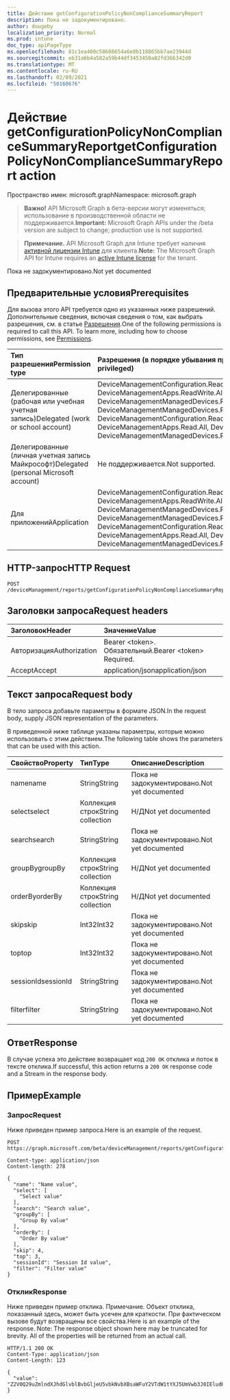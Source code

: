 ```yaml
---
title: Действие getConfigurationPolicyNonComplianceSummaryReport
description: Пока не задокументировано.
author: dougeby
localization_priority: Normal
ms.prod: intune
doc_type: apiPageType
ms.openlocfilehash: 81c1ea400c58608654a6e8b118865bb7ae23944d
ms.sourcegitcommit: eb31a6b4a582a59b44df3453450a82fd366342d0
ms.translationtype: MT
ms.contentlocale: ru-RU
ms.lasthandoff: 02/09/2021
ms.locfileid: "50160676"
---
```

# <a name="getconfigurationpolicynoncompliancesummaryreport-action"></a><span data-ttu-id="e9d6c-103">Действие getConfigurationPolicyNonComplianceSummaryReport</span><span class="sxs-lookup"><span data-stu-id="e9d6c-103">getConfigurationPolicyNonComplianceSummaryReport action</span></span>

<span data-ttu-id="e9d6c-104">Пространство имен: microsoft.graph</span><span class="sxs-lookup"><span data-stu-id="e9d6c-104">Namespace: microsoft.graph</span></span>

> <span data-ttu-id="e9d6c-105">**Важно!** API Microsoft Graph в бета-версии могут изменяться; использование в производственной области не поддерживается.</span><span class="sxs-lookup"><span data-stu-id="e9d6c-105">**Important:** Microsoft Graph APIs under the /beta version are subject to change; production use is not supported.</span></span>

> <span data-ttu-id="e9d6c-106">**Примечание.** API Microsoft Graph для Intune требует наличия [активной лицензии Intune](https://go.microsoft.com/fwlink/?linkid=839381) для клиента.</span><span class="sxs-lookup"><span data-stu-id="e9d6c-106">**Note:** The Microsoft Graph API for Intune requires an [active Intune license](https://go.microsoft.com/fwlink/?linkid=839381) for the tenant.</span></span>

<span data-ttu-id="e9d6c-107">Пока не задокументировано.</span><span class="sxs-lookup"><span data-stu-id="e9d6c-107">Not yet documented</span></span>

## <a name="prerequisites"></a><span data-ttu-id="e9d6c-108">Предварительные условия</span><span class="sxs-lookup"><span data-stu-id="e9d6c-108">Prerequisites</span></span>
<span data-ttu-id="e9d6c-p101">Для вызова этого API требуется одно из указанных ниже разрешений. Дополнительные сведения, включая сведения о том, как выбрать разрешения, см. в статье [Разрешения](/graph/permissions-reference).</span><span class="sxs-lookup"><span data-stu-id="e9d6c-p101">One of the following permissions is required to call this API. To learn more, including how to choose permissions, see [Permissions](/graph/permissions-reference).</span></span>

|<span data-ttu-id="e9d6c-111">Тип разрешения</span><span class="sxs-lookup"><span data-stu-id="e9d6c-111">Permission type</span></span>|<span data-ttu-id="e9d6c-112">Разрешения (в порядке убывания привилегий)</span><span class="sxs-lookup"><span data-stu-id="e9d6c-112">Permissions (from most to least privileged)</span></span>|
|:---|:---|
|<span data-ttu-id="e9d6c-113">Делегированные (рабочая или учебная учетная запись)</span><span class="sxs-lookup"><span data-stu-id="e9d6c-113">Delegated (work or school account)</span></span>|<span data-ttu-id="e9d6c-114">DeviceManagementConfiguration.ReadWrite.All, DeviceManagementConfiguration.Read.All, DeviceManagementApps.ReadWrite.All, DeviceManagementApps.Read.All, DeviceManagementManagedDevices.ReadWrite.All, DeviceManagementManagedDevices.Read.All</span><span class="sxs-lookup"><span data-stu-id="e9d6c-114">DeviceManagementConfiguration.ReadWrite.All, DeviceManagementConfiguration.Read.All, DeviceManagementApps.ReadWrite.All, DeviceManagementApps.Read.All, DeviceManagementManagedDevices.ReadWrite.All, DeviceManagementManagedDevices.Read.All</span></span>|
|<span data-ttu-id="e9d6c-115">Делегированные (личная учетная запись Майкрософт)</span><span class="sxs-lookup"><span data-stu-id="e9d6c-115">Delegated (personal Microsoft account)</span></span>|<span data-ttu-id="e9d6c-116">Не поддерживается.</span><span class="sxs-lookup"><span data-stu-id="e9d6c-116">Not supported.</span></span>|
|<span data-ttu-id="e9d6c-117">Для приложений</span><span class="sxs-lookup"><span data-stu-id="e9d6c-117">Application</span></span>|<span data-ttu-id="e9d6c-118">DeviceManagementConfiguration.ReadWrite.All, DeviceManagementConfiguration.Read.All, DeviceManagementApps.ReadWrite.All, DeviceManagementApps.Read.All, DeviceManagementManagedDevices.ReadWrite.All, DeviceManagementManagedDevices.Read.All</span><span class="sxs-lookup"><span data-stu-id="e9d6c-118">DeviceManagementConfiguration.ReadWrite.All, DeviceManagementConfiguration.Read.All, DeviceManagementApps.ReadWrite.All, DeviceManagementApps.Read.All, DeviceManagementManagedDevices.ReadWrite.All, DeviceManagementManagedDevices.Read.All</span></span>|

## <a name="http-request"></a><span data-ttu-id="e9d6c-119">HTTP-запрос</span><span class="sxs-lookup"><span data-stu-id="e9d6c-119">HTTP Request</span></span>
<!-- {
  "blockType": "ignored"
}
-->
``` http
POST /deviceManagement/reports/getConfigurationPolicyNonComplianceSummaryReport
```

## <a name="request-headers"></a><span data-ttu-id="e9d6c-120">Заголовки запроса</span><span class="sxs-lookup"><span data-stu-id="e9d6c-120">Request headers</span></span>
|<span data-ttu-id="e9d6c-121">Заголовок</span><span class="sxs-lookup"><span data-stu-id="e9d6c-121">Header</span></span>|<span data-ttu-id="e9d6c-122">Значение</span><span class="sxs-lookup"><span data-stu-id="e9d6c-122">Value</span></span>|
|:---|:---|
|<span data-ttu-id="e9d6c-123">Авторизация</span><span class="sxs-lookup"><span data-stu-id="e9d6c-123">Authorization</span></span>|<span data-ttu-id="e9d6c-124">Bearer &lt;token&gt;. Обязательный.</span><span class="sxs-lookup"><span data-stu-id="e9d6c-124">Bearer &lt;token&gt; Required.</span></span>|
|<span data-ttu-id="e9d6c-125">Accept</span><span class="sxs-lookup"><span data-stu-id="e9d6c-125">Accept</span></span>|<span data-ttu-id="e9d6c-126">application/json</span><span class="sxs-lookup"><span data-stu-id="e9d6c-126">application/json</span></span>|

## <a name="request-body"></a><span data-ttu-id="e9d6c-127">Текст запроса</span><span class="sxs-lookup"><span data-stu-id="e9d6c-127">Request body</span></span>
<span data-ttu-id="e9d6c-128">В тело запроса добавьте параметры в формате JSON.</span><span class="sxs-lookup"><span data-stu-id="e9d6c-128">In the request body, supply JSON representation of the parameters.</span></span>

<span data-ttu-id="e9d6c-129">В приведенной ниже таблице указаны параметры, которые можно использовать с этим действием.</span><span class="sxs-lookup"><span data-stu-id="e9d6c-129">The following table shows the parameters that can be used with this action.</span></span>

|<span data-ttu-id="e9d6c-130">Свойство</span><span class="sxs-lookup"><span data-stu-id="e9d6c-130">Property</span></span>|<span data-ttu-id="e9d6c-131">Тип</span><span class="sxs-lookup"><span data-stu-id="e9d6c-131">Type</span></span>|<span data-ttu-id="e9d6c-132">Описание</span><span class="sxs-lookup"><span data-stu-id="e9d6c-132">Description</span></span>|
|:---|:---|:---|
|<span data-ttu-id="e9d6c-133">name</span><span class="sxs-lookup"><span data-stu-id="e9d6c-133">name</span></span>|<span data-ttu-id="e9d6c-134">String</span><span class="sxs-lookup"><span data-stu-id="e9d6c-134">String</span></span>|<span data-ttu-id="e9d6c-135">Пока не задокументировано.</span><span class="sxs-lookup"><span data-stu-id="e9d6c-135">Not yet documented</span></span>|
|<span data-ttu-id="e9d6c-136">select</span><span class="sxs-lookup"><span data-stu-id="e9d6c-136">select</span></span>|<span data-ttu-id="e9d6c-137">Коллекция строк</span><span class="sxs-lookup"><span data-stu-id="e9d6c-137">String collection</span></span>|<span data-ttu-id="e9d6c-138">Н/Д</span><span class="sxs-lookup"><span data-stu-id="e9d6c-138">Not yet documented</span></span>|
|<span data-ttu-id="e9d6c-139">search</span><span class="sxs-lookup"><span data-stu-id="e9d6c-139">search</span></span>|<span data-ttu-id="e9d6c-140">String</span><span class="sxs-lookup"><span data-stu-id="e9d6c-140">String</span></span>|<span data-ttu-id="e9d6c-141">Пока не задокументировано.</span><span class="sxs-lookup"><span data-stu-id="e9d6c-141">Not yet documented</span></span>|
|<span data-ttu-id="e9d6c-142">groupBy</span><span class="sxs-lookup"><span data-stu-id="e9d6c-142">groupBy</span></span>|<span data-ttu-id="e9d6c-143">Коллекция строк</span><span class="sxs-lookup"><span data-stu-id="e9d6c-143">String collection</span></span>|<span data-ttu-id="e9d6c-144">Н/Д</span><span class="sxs-lookup"><span data-stu-id="e9d6c-144">Not yet documented</span></span>|
|<span data-ttu-id="e9d6c-145">orderBy</span><span class="sxs-lookup"><span data-stu-id="e9d6c-145">orderBy</span></span>|<span data-ttu-id="e9d6c-146">Коллекция строк</span><span class="sxs-lookup"><span data-stu-id="e9d6c-146">String collection</span></span>|<span data-ttu-id="e9d6c-147">Н/Д</span><span class="sxs-lookup"><span data-stu-id="e9d6c-147">Not yet documented</span></span>|
|<span data-ttu-id="e9d6c-148">skip</span><span class="sxs-lookup"><span data-stu-id="e9d6c-148">skip</span></span>|<span data-ttu-id="e9d6c-149">Int32</span><span class="sxs-lookup"><span data-stu-id="e9d6c-149">Int32</span></span>|<span data-ttu-id="e9d6c-150">Пока не задокументировано.</span><span class="sxs-lookup"><span data-stu-id="e9d6c-150">Not yet documented</span></span>|
|<span data-ttu-id="e9d6c-151">top</span><span class="sxs-lookup"><span data-stu-id="e9d6c-151">top</span></span>|<span data-ttu-id="e9d6c-152">Int32</span><span class="sxs-lookup"><span data-stu-id="e9d6c-152">Int32</span></span>|<span data-ttu-id="e9d6c-153">Пока не задокументировано.</span><span class="sxs-lookup"><span data-stu-id="e9d6c-153">Not yet documented</span></span>|
|<span data-ttu-id="e9d6c-154">sessionId</span><span class="sxs-lookup"><span data-stu-id="e9d6c-154">sessionId</span></span>|<span data-ttu-id="e9d6c-155">String</span><span class="sxs-lookup"><span data-stu-id="e9d6c-155">String</span></span>|<span data-ttu-id="e9d6c-156">Пока не задокументировано.</span><span class="sxs-lookup"><span data-stu-id="e9d6c-156">Not yet documented</span></span>|
|<span data-ttu-id="e9d6c-157">filter</span><span class="sxs-lookup"><span data-stu-id="e9d6c-157">filter</span></span>|<span data-ttu-id="e9d6c-158">String</span><span class="sxs-lookup"><span data-stu-id="e9d6c-158">String</span></span>|<span data-ttu-id="e9d6c-159">Пока не задокументировано.</span><span class="sxs-lookup"><span data-stu-id="e9d6c-159">Not yet documented</span></span>|



## <a name="response"></a><span data-ttu-id="e9d6c-160">Ответ</span><span class="sxs-lookup"><span data-stu-id="e9d6c-160">Response</span></span>
<span data-ttu-id="e9d6c-161">В случае успеха это действие возвращает код `200 OK` отклика и поток в тексте отклика.</span><span class="sxs-lookup"><span data-stu-id="e9d6c-161">If successful, this action returns a `200 OK` response code and a Stream in the response body.</span></span>

## <a name="example"></a><span data-ttu-id="e9d6c-162">Пример</span><span class="sxs-lookup"><span data-stu-id="e9d6c-162">Example</span></span>

### <a name="request"></a><span data-ttu-id="e9d6c-163">Запрос</span><span class="sxs-lookup"><span data-stu-id="e9d6c-163">Request</span></span>
<span data-ttu-id="e9d6c-164">Ниже приведен пример запроса.</span><span class="sxs-lookup"><span data-stu-id="e9d6c-164">Here is an example of the request.</span></span>
``` http
POST https://graph.microsoft.com/beta/deviceManagement/reports/getConfigurationPolicyNonComplianceSummaryReport

Content-type: application/json
Content-length: 278

{
  "name": "Name value",
  "select": [
    "Select value"
  ],
  "search": "Search value",
  "groupBy": [
    "Group By value"
  ],
  "orderBy": [
    "Order By value"
  ],
  "skip": 4,
  "top": 3,
  "sessionId": "Session Id value",
  "filter": "Filter value"
}
```

### <a name="response"></a><span data-ttu-id="e9d6c-165">Отклик</span><span class="sxs-lookup"><span data-stu-id="e9d6c-165">Response</span></span>
<span data-ttu-id="e9d6c-p102">Ниже приведен пример отклика. Примечание. Объект отклика, показанный здесь, может быть усечен для краткости. При фактическом вызове будут возвращены все свойства.</span><span class="sxs-lookup"><span data-stu-id="e9d6c-p102">Here is an example of the response. Note: The response object shown here may be truncated for brevity. All of the properties will be returned from an actual call.</span></span>
``` http
HTTP/1.1 200 OK
Content-Type: application/json
Content-Length: 123

{
  "value": "Z2V0Q29uZmlndXJhdGlvblBvbGljeU5vbkNvbXBsaWFuY2VTdW1tYXJ5UmVwb3J0IEludHVuZSBEb2MgU2FtcGxlIC0xNjM2NzI4OTg4"
}
```




